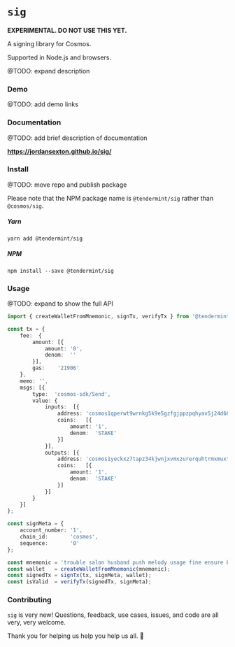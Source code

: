 # `sig`

**EXPERIMENTAL. DO NOT USE THIS YET.**

A signing library for Cosmos.

Supported in Node.js and browsers.

@TODO: expand description

### Demo

@TODO: add demo links

### Documentation

@TODO: add brief description of documentation

**https://jordansexton.github.io/sig/**

### Install

@TODO: move repo and publish package

Please note that the NPM package name is `@tendermint/sig` rather than `@cosmos/sig`.

##### Yarn
```shell
yarn add @tendermint/sig
```

##### NPM
```shell
npm install --save @tendermint/sig
```

### Usage

@TODO: expand to show the full API

```typescript
import { createWalletFromMnemonic, signTx, verifyTx } from '@tendermint/sig';

const tx = {
    fee:  {
        amount: [{
            amount: '0',
            denom:  ''
        }],
        gas:    '21906'
    },
    memo: '',
    msgs: [{
        type:  'cosmos-sdk/Send',
        value: {
            inputs:  [{
                address: 'cosmos1qperwt9wrnkg5k9e5gzfgjppzpqhyav5j24d66',
                coins:   [{
                    amount: '1',
                    denom:  'STAKE'
                }]
            }],
            outputs: [{
                address: 'cosmos1yeckxz7tapz34kjwnjxvmxzurerquhtrmxmuxt',
                coins:   [{
                    amount: '1',
                    denom:  'STAKE'
                }]
            }]
        }
    }]
};

const signMeta = {
    account_number: '1',
    chain_id:       'cosmos',
    sequence:       '0'
};

const mnemonic = 'trouble salon husband push melody usage fine ensure blade deal miss twin';
const wallet   = createWalletFromMnemonic(mnemonic);
const signedTx = signTx(tx, signMeta, wallet);
const isValid  = verifyTx(signedTx, signMeta);
```

### Contributing

`sig` is very new! Questions, feedback, use cases, issues, and code are all very, very welcome.

Thank you for helping us help you help us all. 🎁
